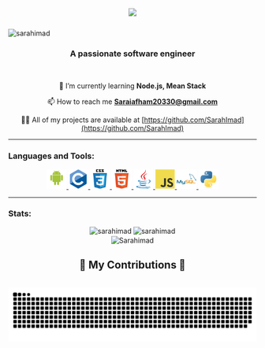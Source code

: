 
<h1 align="center">
    <img src="https://readme-typing-svg.herokuapp.com/?font=Righteous&size=35&center=true&vCenter=true&width=500&height=70&duration=4000&lines=Hi+There!+👋;+I'm+Sarah+Imad!;" />
</h1>
<p align="left"> <img src="https://komarev.com/ghpvc/?username=sarahimad&label=Profile%20views&color=0e75b6&style=flat" alt="sarahimad" /> </p>
<h3 align="center">A passionate software engineer </h3>

<br/>

<div align="center">
 

 
🌱 I’m currently learning **Node.js, Mean Stack**
 
📫 How to reach me **Saraiafham20330@gmail.com**

👨‍💻 All of my projects are available at [https://github.com/SarahImad](https://github.com/SarahImad)


<hr>
<p align="left">
</p>

<h3 align='left'>Languages and Tools:</h3>
<p align="center"> <a href="https://developer.android.com" target="_blank" rel="noreferrer"> <img src="https://raw.githubusercontent.com/devicons/devicon/master/icons/android/android-original-wordmark.svg" alt="android" width="40" height="40"/> </a> <a href="https://www.cprogramming.com/" target="_blank" rel="noreferrer"> <img src="https://raw.githubusercontent.com/devicons/devicon/master/icons/c/c-original.svg" alt="c" width="40" height="40"/> </a> <a href="https://www.w3schools.com/css/" target="_blank" rel="noreferrer"> <img src="https://raw.githubusercontent.com/devicons/devicon/master/icons/css3/css3-original-wordmark.svg" alt="css3" width="40" height="40"/> </a> <a href="https://www.w3.org/html/" target="_blank" rel="noreferrer"> <img src="https://raw.githubusercontent.com/devicons/devicon/master/icons/html5/html5-original-wordmark.svg" alt="html5" width="40" height="40"/> </a> <a href="https://www.java.com" target="_blank" rel="noreferrer"> <img src="https://raw.githubusercontent.com/devicons/devicon/master/icons/java/java-original.svg" alt="java" width="40" height="40"/> </a> <a href="https://developer.mozilla.org/en-US/docs/Web/JavaScript" target="_blank" rel="noreferrer"> <img src="https://raw.githubusercontent.com/devicons/devicon/master/icons/javascript/javascript-original.svg" alt="javascript" width="40" height="40"/> </a> <a href="https://www.mysql.com/" target="_blank" rel="noreferrer"> <img src="https://raw.githubusercontent.com/devicons/devicon/master/icons/mysql/mysql-original-wordmark.svg" alt="mysql" width="40" height="40"/> </a> <a href="https://www.python.org" target="_blank" rel="noreferrer"> <img src="https://raw.githubusercontent.com/devicons/devicon/master/icons/python/python-original.svg" alt="python" width="40" height="40"/> </a> </p>

<hr>
<h3 align='left'> Stats: </h3>


<div align=center>
  <img width=390 src="https://github-readme-stats.vercel.app/api/top-langs?username=sarahimad&show_icons=true&locale=en&layout=compact" alt="sarahimad" />
  <img width=390 src="https://github-readme-streak-stats.herokuapp.com/?user=sarahimad&" alt="sarahimad" />
  <br/>
  <img width=325 align="center" <img align="center" src="https://github-readme-stats.vercel.app/api?username=Sarahimad&show_icons=true&locale=en" alt="Sarahimad" />
</div>


<h2>🐍 My Contributions 🐍</h2>
  <br>
  <img alt="snake eating my contributions" src="https://raw.githubusercontent.com/salesp07/salesp07/output/github-contribution-grid-snake.svg" />
  

